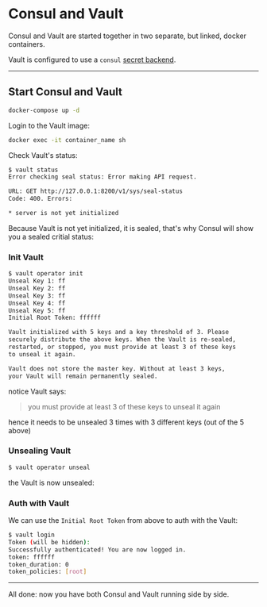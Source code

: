 # Consul and Vault

Consul and Vault are started together in two separate, but linked, docker containers.

Vault is configured to use a `consul` [secret backend](https://www.vaultproject.io/docs/secrets/consul/).

---


## Start Consul and Vault

```bash
docker-compose up -d
```


Login to the Vault image:

```bash
docker exec -it container_name sh
```

Check Vault's status:

```bash
$ vault status
Error checking seal status: Error making API request.

URL: GET http://127.0.0.1:8200/v1/sys/seal-status
Code: 400. Errors:

* server is not yet initialized
```

Because Vault is not yet initialized, it is sealed, that's why Consul will show you a sealed critial status:


### Init Vault

```bash
$ vault operator init
Unseal Key 1: ff
Unseal Key 2: ff
Unseal Key 3: ff
Unseal Key 4: ff
Unseal Key 5: ff
Initial Root Token: ffffff

Vault initialized with 5 keys and a key threshold of 3. Please
securely distribute the above keys. When the Vault is re-sealed,
restarted, or stopped, you must provide at least 3 of these keys
to unseal it again.

Vault does not store the master key. Without at least 3 keys,
your Vault will remain permanently sealed.
```

notice Vault says:

> you must provide at least 3 of these keys to unseal it again

hence it needs to be unsealed 3 times with 3 different keys (out of the 5 above)

### Unsealing Vault

```bash
$ vault operator unseal
```

the Vault is now unsealed:

### Auth with Vault

We can use the `Initial Root Token` from above to auth with the Vault:

```bash
$ vault login
Token (will be hidden):
Successfully authenticated! You are now logged in.
token: ffffff
token_duration: 0
token_policies: [root]
```

---

All done: now you have both Consul and Vault running side by side.
